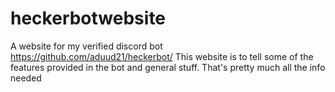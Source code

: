 # heckerbotwebsite
A website for my verified discord bot https://github.com/aduud21/heckerbot/
This website is to tell some of the features provided in the bot and general stuff.
That's pretty much all the info needed
